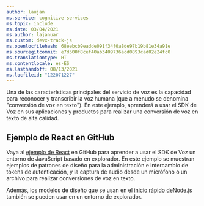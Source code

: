 ```yaml
---
author: laujan
ms.service: cognitive-services
ms.topic: include
ms.date: 03/04/2021
ms.author: lajanuar
ms.custom: devx-track-js
ms.openlocfilehash: 68eebcb9eadde091f34f0a8de97b19b81e34a91e
ms.sourcegitcommit: e7d500f8cef40ab3409736acd0893cad02e24fc0
ms.translationtype: HT
ms.contentlocale: es-ES
ms.lasthandoff: 08/13/2021
ms.locfileid: "122071227"
---
```

Una de las características principales del servicio de voz es la capacidad para reconocer y transcribir la voz humana (que a menudo se denomina "conversión de voz en texto"). En este ejemplo, aprenderá a usar el SDK de Voz en sus aplicaciones y productos para realizar una conversión de voz en texto de alta calidad.

## <a name="react-sample-on-github"></a>Ejemplo de React en GitHub

Vaya al [ejemplo de React](https://github.com/Azure-Samples/AzureSpeechReactSample) en GitHub para aprender a usar el SDK de Voz un entorno de JavaScript basado en explorador. En este ejemplo se muestran ejemplos de patrones de diseño para la administración e intercambio de tokens de autenticación, y la captura de audio desde un micrófono o un archivo para realizar conversiones de voz en texto.

Además, los modelos de diseño que se usan en el [inicio rápido deNode.js](../../../get-started-speech-to-text.md?pivots=programming-language-nodejs&tabs=script%2cbrowser%2cwindowsinstall) también se pueden usar en un entorno de explorador.